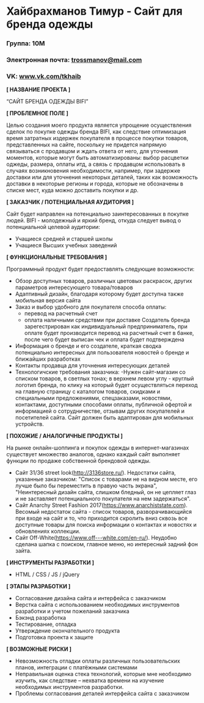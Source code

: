 # Хайбрахманов Тимур - Сайт для бренда одежды

### Группа: 10М 
### Электронная почта: trossmanov@mail.com
### VK: www.vk.com/tkhaib


**[ НАЗВАНИЕ ПРОЕКТА ]**

“САЙТ БРЕНДА ОДЕЖДЫ BIFI”

**[ ПРОБЛЕМНОЕ ПОЛЕ ]**

Целью создания моего продукта является упрощение осуществления сделок по покупке одежды бренда BIFI, как следствие оптимизация время затратных издержек покупателя в процессе покупки товаров, представленных на сайте, поскольку не придется напрямую связываться с продавцом и ждать ответа от него, для уточнения моментов, которые могут быть автоматизированы: выбор расцветки оджеды, размера, оплаты итд, а связь с продавцом использовать в случаях возникновения необходимости, например, при задержке доставки или для уточнения некоторых деталей, таких как возможность доставки в некоторые регионы и города, которые не обозначены в списке мест, куда можно доставить покупки и др.

**[ ЗАКАЗЧИК / ПОТЕНЦИАЛЬНАЯ АУДИТОРИЯ ]**

Сайт будет направлен на потенциально заинтересованных в покупке людей. BIFI - молодежный и яркий бренд, откуда следует вывод о потенциальной целевой аудитории:

- Учащиеся средней и старшей школы
- Учащиеся Высших учебных заведений

**[ ФУНКЦИОНАЛЬНЫЕ ТРЕБОВАНИЯ ]**

Программный продукт будет предоставлять следующие возможности:

- Обзор доступных товаров, различных цветовых раскрасок, других параметров интересующего товара/товаров
- Адаптивный дизайн, благодаря которому будет доступна также мобильная версия сайта
- Заказ и выбор удобного для покупателя способа оплаты:
    - перевод на расчетный счет
    - оплата наличными средствми при доставке
 Создатель бренда зарегестрирован как индивидуальный предприниматель, при оплате будет производится перевод на расчетный счет в банке, после чего будет выписан чек и оплата будет подтверждена
- Информация о бренде и его создателе, краткая сводка потенциально интересных для пользователя новостей о бренде и ближайших разработках
- Контакты продавца для уточнения интересующих деталей
- Технологичские требования заказчика:
   -Нужен сайт-магазин со списком товаров, в светлых тонах; в верхнем левом углу - круглый логотип бренда, по клику на который будет осуществляться переход на главную страницу с каталогом товаров, скидками и специальными предложениями, спецзаказами, новостями, контактами, доступными способами оплаты, публичной офертой и информацией о сотрудничестве, отзывам других покупателей и посетителей сайта. Сайт должен быть адаптирован для мобильных устройств.

**[ ПОХОЖИЕ / АНАЛОГИЧНЫЕ ПРОДУКТЫ ]**

На рынке онлайн-шоппинга и покупок одежды в интернет-магазинах существует множество аналогов, однако каждый сайт выполняет функции по продаже собственной брендовой одежды. 

- Сайт 31/36 street look(http://3136store.ru/). Недостатки сайта, указанные заказчиком: "Список с товарами не на видном месте, его лучше было бы переместить в правую часть экрана", "Неинтересный дизайн сайта, слишком бледный, он не цепляет глаз и не заставляет потенциального покупателя на нем задержаться".
- Сайт Anarchy Street Fashion 2017(https://www.anarchiststate.com). Весомый недостаток сайта - список товаров, разворачивающийся при входе на сайт и то, что приходится скролить вниз сквозь все доступные товары для поиска информации о контактах и новостях и обновлениях коллекции.
- Сайт Off-White(https://www.off---white.com/en-ru/). Неудобно сделана шапка с поиском, главное меню, но интересный задний фон зайта. 

**[ ИНСТРУМЕНТЫ РАЗРАБОТКИ ]**

- HTML / CSS / JS / jQuery 

**[ ЭТАПЫ РАЗРАБОТКИ ]**

- Согласование дизайна сайта и интерфейса с заказчиком
- Верстка сайта с использованием необходимых инструментов разработки и учетом пожеланий заказчика
- Бэкэнд разработка 
- Тестирование, отладка
- Утверждение окончательного продукта
- Подготовка проекта к защите

**[ ВОЗМОЖНЫЕ РИСКИ ]**

-  Невозможность отладки оплаты различных пользовательских планов, интеграции с платёжными системами
- Неправильная оценка стека технологий, которые мне необходимо изучить, как следствие – нехватка времени на изучение необходимых инструментов разработки.
- Проблемы согласования деталей интерфейса сайта с заказчиком
